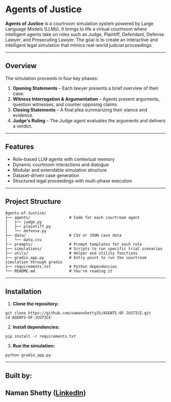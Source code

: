 #  Agents of Justice

**Agents of Justice** is a courtroom simulation system powered by Large Language Models (LLMs). It brings to life a virtual courtroom where intelligent agents take on roles such as Judge, Plaintiff, Defendant, Defense Lawyer, and Prosecuting Lawyer. The goal is to create an interactive and intelligent legal simulation that mimics real-world judicial proceedings.

---

##  Overview

The simulation proceeds in four key phases:

1. **Opening Statements** – Each lawyer presents a brief overview of their case.
2. **Witness Interrogation & Argumentation** – Agents present arguments, question witnesses, and counter opposing claims.
3. **Closing Statements** – A final plea summarizing their stance and evidence.
4. **Judge's Ruling** – The Judge agent evaluates the arguments and delivers a verdict.

---

##  Features

- Role-based LLM agents with contextual memory
- Dynamic courtroom interactions and dialogue
- Modular and extendable simulation structure
- Dataset-driven case generation
- Structured legal proceedings with multi-phase execution

---

##  Project Structure

```
Agents-of-Justice/
├── agents/                 # Code for each courtroom agent
│   ├── judge.py
│   ├── plaintiff.py
│   └── defense.py
├── data/                   # CSV or JSON case data
│   └── data.csv
├── prompts/                # Prompt templates for each role
├── simulations/            # Scripts to run specific trial scenarios
├── utils/                  # Helper and utility functions
├── gradio_app.py           # Entry point to run the courtroom simulation through gradio
├── requirements.txt        # Python dependencies
└── README.md               # You're reading it
```

---

##  Installation

1. **Clone the repository:**

```
git clone https://github.com/namanshetty25/AGENTS-OF-JUSTICE.git
cd AGENTS-OF-JUSTICE
```

2. **Install dependencies:**

```
pip install -r requirements.txt
```

3. **Run the simulation:**

```
python gradio_app.py
```

---

## Built by:

**Naman Shetty** ([LinkedIn](https://www.linkedin.com/in/naman-v-shetty))
---
